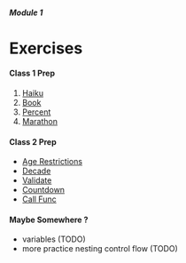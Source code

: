 ##### Module 1

# Exercises

#### Class 1 Prep
1. [Haiku](./haiku)
2. [Book](./book)
3. [Percent](./percent)
4. [Marathon](./marathon)

#### Class 2 Prep
* [Age Restrictions](./age-restrictions)
* [Decade](./decade)
* [Validate](./validate)
* [Countdown](./countdown)
* [Call Func](./call-func)

#### Maybe Somewhere ?
* variables (TODO)
* more practice nesting control flow (TODO)
